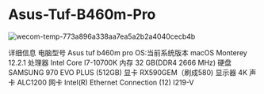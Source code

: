 # Asus-Tuf-B460m-Pro
![wecom-temp-773a896a338aa7ea5a2b2a4040cecb4b](https://user-images.githubusercontent.com/50562879/159426992-2f5bc4d5-6dd7-4d5e-bd34-fef6bca2a07a.png)


详细信息
电脑型号	Asus tuf b460m pro
OS:当前系统版本	macOS Monterey 12.2.1 
处理器	Intel Core I7-10700K
内存	32 GB(DDR4 2666 MHz)
硬盘	SAMSUNG 970 EVO PLUS (512GB)
显卡	RX590GEM（刷成580)
显示器	4K
声卡	ALC1200
网卡	Intel(R) Ethernet Connection (12) I219-V
